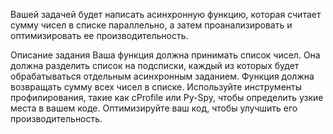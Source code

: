 Вашей задачей будет написать асинхронную функцию, которая считает сумму чисел в списке параллельно, а затем проанализировать и оптимизировать ее производительность.

Описание задания
Ваша функция должна принимать список чисел.
Она должна разделить список на подсписки, каждый из которых будет обрабатываться отдельным асинхронным заданием.
Функция должна возвращать сумму всех чисел в списке.
Используйте инструменты профилирования, такие как cProfile или Py-Spy, чтобы определить узкие места в вашем коде.
Оптимизируйте ваш код, чтобы улучшить его производительность.

